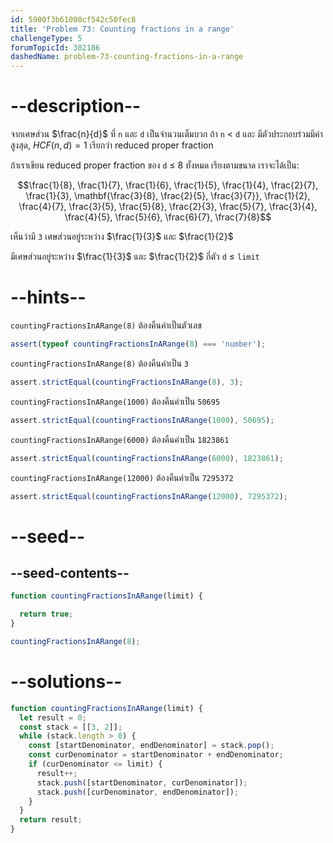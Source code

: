 ```yaml
---
id: 5900f3b61000cf542c50fec8
title: 'Problem 73: Counting fractions in a range'
challengeType: 5
forumTopicId: 302186
dashedName: problem-73-counting-fractions-in-a-range
---
```


# --description--

จากเศษส่วน $\frac{n}{d}$ ที่ `n` และ `d` เป็นจำนวนเต็มบวก ถ้า `n` &lt; `d` และ มีตัวประกอบร่วมมีค่าสูงสุด, ${HCF}(n, d) = 1$ เรียกว่า reduced proper fraction

ถ้าเราเขียน reduced proper fraction ของ `d` ≤ 8 ทั้งหมด เรียงตามขนาด เราจะได้เป็น:

$$\frac{1}{8}, \frac{1}{7}, \frac{1}{6}, \frac{1}{5}, \frac{1}{4}, \frac{2}{7}, \frac{1}{3}, \mathbf{\frac{3}{8}, \frac{2}{5}, \frac{3}{7}}, \frac{1}{2}, \frac{4}{7}, \frac{3}{5}, \frac{5}{8}, \frac{2}{3}, \frac{5}{7}, \frac{3}{4}, \frac{4}{5}, \frac{5}{6}, \frac{6}{7}, \frac{7}{8}$$

เห็นว่ามี `3` เศษส่วนอยู่ระหว่าง $\frac{1}{3}$ และ $\frac{1}{2}$

มีเศษส่วนอยู่ระหว่าง $\frac{1}{3}$ และ $\frac{1}{2}$ กี่ตัว `d` ≤ `limit`

# --hints--

`countingFractionsInARange(8)` ต้องคืนค่าเป็นตัวเลข

```js
assert(typeof countingFractionsInARange(8) === 'number');
```

`countingFractionsInARange(8)` ต้องคืนค่าเป็น `3`

```js
assert.strictEqual(countingFractionsInARange(8), 3);
```

`countingFractionsInARange(1000)` ต้องคืนค่าเป็น `50695`

```js
assert.strictEqual(countingFractionsInARange(1000), 50695);
```

`countingFractionsInARange(6000)` ต้องคืนค่าเป็น `1823861`

```js
assert.strictEqual(countingFractionsInARange(6000), 1823861);
```

`countingFractionsInARange(12000)` ต้องคืนค่าเป็น `7295372`

```js
assert.strictEqual(countingFractionsInARange(12000), 7295372);
```

# --seed--

## --seed-contents--

```js
function countingFractionsInARange(limit) {

  return true;
}

countingFractionsInARange(8);
```

# --solutions--

```js
function countingFractionsInARange(limit) {
  let result = 0;
  const stack = [[3, 2]];
  while (stack.length > 0) {
    const [startDenominator, endDenominator] = stack.pop();
    const curDenominator = startDenominator + endDenominator;
    if (curDenominator <= limit) {
      result++;
      stack.push([startDenominator, curDenominator]);
      stack.push([curDenominator, endDenominator]);
    }
  }
  return result;
}
```
